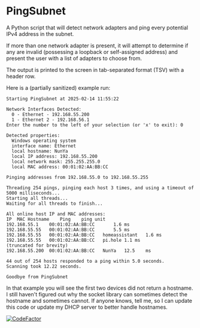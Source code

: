 # PingSubnet

A Python script that will detect network adapters and ping every potential IPv4 address in the subnet.

If more than one network adapter is present, it will attempt to determine if any are invalid (possessing a loopback or self-assigned address) and present the user with a list of adapters to choose from.

The output is printed to the screen in tab-separated format (TSV) with a header row.

Here is a (partially sanitized) example run:

```
Starting PingSubnet at 2025-02-14 11:55:22

Network Interfaces Detected:
  0 - Ethernet - 192.168.55.200
  1 - Ethernet 2 - 192.168.56.1
Enter the number to the left of your selection (or 'x' to exit): 0

Detected properties:
  Windows operating system
  interface name: Ethernet
  local hostname: NunYa
  local IP address: 192.168.55.200
  local network mask: 255.255.255.0
  local MAC address: 00:01:02:AA:BB:CC

Pinging addresses from 192.168.55.0 to 192.168.55.255

Threading 254 pings, pinging each host 3 times, and using a timeout of 5000 milliseconds...
Starting all threads...
Waiting for all threads to finish...

All online host IP and MAC addresses:
IP	MAC	Hostname	Ping	ping unit
192.168.55.1	00:01:02:AA:BB:CC		1.6	ms
192.168.55.55	00:01:02:AA:BB:CC		5.5	ms
192.168.55.55	00:01:02:AA:BB:CC	homeassistant	1.6	ms
192.168.55.55	00:01:02:AA:BB:CC	pi.hole	1.1	ms
(truncated for brevity)
192.168.55.200	00:01:02:AA:BB:CC	NunYa	12.5	ms

44 out of 254 hosts responded to a ping within 5.0 seconds.
Scanning took 12.22 seconds.

Goodbye from PingSubnet
```

In that example you will see the first two devices did not return a hostname.  I still haven't figured out why the socket library can sometimes detect the hostname and sometimes cannot.  If anyone knows, tell me, so I can update this code or update my DHCP server to better handle hostnames.

[![CodeFactor](https://www.codefactor.io/repository/github/adamjhowell/pingsubnet/badge)](https://www.codefactor.io/repository/github/adamjhowell/pingsubnet)
